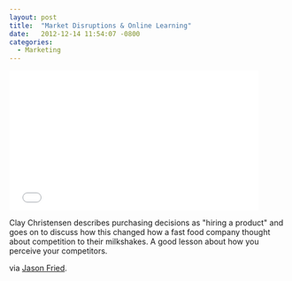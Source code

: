 ```yaml
---
layout: post
title:  "Market Disruptions & Online Learning"
date:   2012-12-14 11:54:07 -0800
categories:
  - Marketing
---
```


<iframe class="embedly-embed" src="//cdn.embedly.com/widgets/media.html?src=https%3A%2F%2Fwww.youtube.com%2Fembed%2FVmbSpTJXozk%3Ffeature%3Doembed&url=https%3A%2F%2Fwww.youtube.com%2Fwatch%3Fv%3DVmbSpTJXozk&image=https%3A%2F%2Fi.ytimg.com%2Fvi%2FVmbSpTJXozk%2Fhqdefault.jpg&key=d815972c91e546edb5d2d02e509f8b1c&type=text%2Fhtml&schema=youtube" width="450" height="253" scrolling="no" frameborder="0" allowfullscreen></iframe>

Clay Christensen describes purchasing decisions as "hiring a product" and goes on to discuss how this changed how a fast food company thought about competition to their milkshakes. A good lesson about how you perceive your competitors.

via  [Jason Fried](https://twitter.com/jasonfried/status/279638214829023232).
